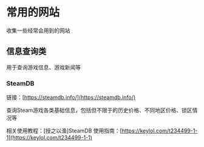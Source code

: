 # 常用的网站

收集一些经常会用到的网站

## 信息查询类

用于查询游戏信息、游戏新闻等

### SteamDB

链接：[https://steamdb.info/](https://steamdb.info/)

查询Steam游戏各类基础信息，包括但不限于的历史价格、不同地区价格、锁区情况等

相关使用教程：\[授之以渔]SteamDB 使用指南：[https://keylol.com/t234499-1-1](https://keylol.com/t234499-1-1)
